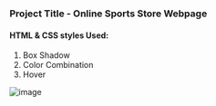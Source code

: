 ### Project Title - Online Sports Store Webpage

#### HTML & CSS styles Used:

1. Box Shadow
2. Color Combination
3. Hover

![image](https://github.com/Hemil-Gandhi/Professional-Frontend-Projects/assets/133656333/b3113857-393e-479f-a8d1-e7bedc115e4e)
